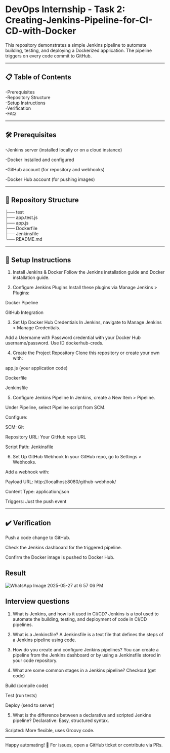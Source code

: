 # DevOps Internship - Task 2: Creating-Jenkins-Pipeline-for-CI-CD-with-Docker

This repository demonstrates a simple Jenkins pipeline to automate building, testing, and deploying a Dockerized application. The pipeline triggers on every code commit to GitHub.

---

## 📋 Table of Contents
-Prerequisites                                            
-Repository Structure                                  
-Setup Instructions                                        
-Verification                                  
-FAQ                                                                         

---

## 🛠️ Prerequisites
-Jenkins server (installed locally or on a cloud instance)

-Docker installed and configured

-GitHub account (for repository and webhooks)

-Docker Hub account (for pushing images)

---

## 📂 Repository Structure
├── test                                                            
├── app.test.js                                                            
├── app.js                                                                  
├── Dockerfile                                                              
├── Jenkinsfile                                                             
└── README.md                                                               

---

## 🔧 Setup Instructions
1. Install Jenkins & Docker
Follow the Jenkins installation guide and Docker installation guide.

2. Configure Jenkins Plugins
Install these plugins via Manage Jenkins > Plugins:

Docker Pipeline

GitHub Integration

3. Set Up Docker Hub Credentials
In Jenkins, navigate to Manage Jenkins > Manage Credentials.

Add a Username with Password credential with your Docker Hub username/password. Use ID dockerhub-creds.

4. Create the Project Repository
Clone this repository or create your own with:

app.js (your application code)

Dockerfile

Jenkinsfile

5. Configure Jenkins Pipeline
In Jenkins, create a New Item > Pipeline.

Under Pipeline, select Pipeline script from SCM.

Configure:

SCM: Git

Repository URL: Your GitHub repo URL

Script Path: Jenkinsfile

6. Set Up GitHub Webhook
In your GitHub repo, go to Settings > Webhooks.

Add a webhook with:

Payload URL: http://localhost:8080/github-webhook/

Content Type: application/json

Triggers: Just the push event


---

## ✔️ Verification
Push a code change to GitHub.

Check the Jenkins dashboard for the triggered pipeline.

Confirm the Docker image is pushed to Docker Hub.

## Result

![WhatsApp Image 2025-05-27 at 6 57 06 PM](https://github.com/user-attachments/assets/2b137eba-dc34-47dc-bfe7-7c7768bd0720)

## Interview questions
1. What is Jenkins, and how is it used in CI/CD?
   Jenkins is a tool used to automate the building, testing, and deployment of code in CI/CD pipelines.

2. What is a Jenkinsfile?
   A Jenkinsfile is a text file that defines the steps of a Jenkins pipeline using code.

3. How do you create and configure Jenkins pipelines?
   You can create a pipeline from the Jenkins dashboard or by using a Jenkinsfile stored in your code repository.

4. What are some common stages in a Jenkins pipeline?
   Checkout (get code)

Build (compile code)

Test (run tests)

Deploy (send to server)

5. What is the difference between a declarative and scripted Jenkins pipeline?
   Declarative: Easy, structured syntax.

Scripted: More flexible, uses Groovy code.


---

Happy automating! 🚀
For issues, open a GitHub ticket or contribute via PRs.
